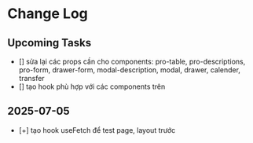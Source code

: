 # Change Log

## Upcoming Tasks

- [] sửa lại các props cần cho components: pro-table, pro-descriptions, pro-form, drawer-form, modal-description, modal, drawer, calender, transfer
- [] tạo hook phù hợp với các components trên

## 2025-07-05

- [+] tạo hook useFetch để test page, layout trước
